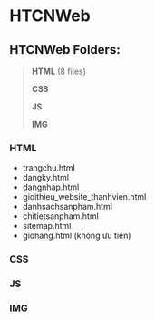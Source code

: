 # HTCNWeb
## HTCNWeb Folders:

> **HTML** (8 files)
>
> **CSS**
>
> **JS**
>
> **IMG**

### HTML

- trangchu.html
- dangky.html
- dangnhap.html
- gioithieu_website_thanhvien.html
- danhsachsanpham.html
- chitietsanpham.html
- sitemap.html
- giohang.html (không ưu tiên)

### CSS

### JS

### IMG
